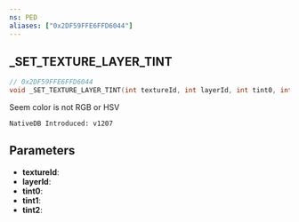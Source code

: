 ```yaml
---
ns: PED
aliases: ["0x2DF59FFE6FFD6044"]
---
```

## _SET_TEXTURE_LAYER_TINT

```c
// 0x2DF59FFE6FFD6044
void _SET_TEXTURE_LAYER_TINT(int textureId, int layerId, int tint0, int tint1, int tint2);
```

Seem color is not RGB or HSV

```
NativeDB Introduced: v1207
```

## Parameters
* **textureId**:
* **layerId**:
* **tint0**:
* **tint1**:
* **tint2**:
